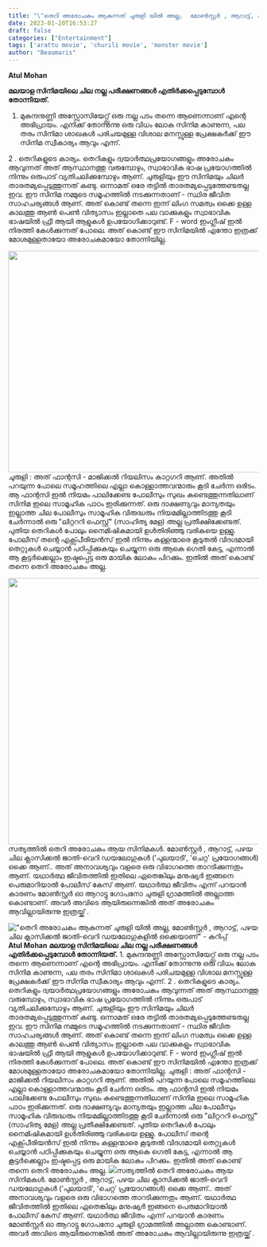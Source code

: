 ```yaml
---
title: "\"തെറി അരോചകം ആകുന്നത് ചുരുളി യിൽ അല്ല,  മോൺസ്റ്റർ , ആറാട്ട്, പഴയ ചില ക്ലാസിക്കൽ ജാതി-വെറി ഡയലോഗുകളിൽ ഒക്കെയാണ്\" - കുറിപ്പ്"
date: 2023-01-20T16:53:27
draft: false
categories: ["Entertainment"]
tags: ['arattu movie', 'churili movie', 'monster movie']
author: "Beaumaris"
---
```


<strong>Atul Mohan </strong>

<strong>മലയാള സിനിമയിലെ ചില നല്ല പരീക്ഷണങ്ങൾ എതിർക്കപ്പെടുമ്പോൾ തോന്നിയത്.</strong>

1. മുകുന്ദനുണ്ണി അസ്സോസിയേറ്റ്സ് ഒരു നല്ല പടം തന്നെ ആണെന്നാണ് എന്റെ അഭിപ്രായം. എനിക്ക് തോന്നുന്നു ഒരു വിധം ലോക സിനിമ കാണുന്ന, പല തരം സിനിമാ ശാഖകൾ പരിചയമുള്ള വിശാല മനസ്സുള്ള പ്രേക്ഷകർക്ക് ഈ സിനിമ സ്വീകാര്യം ആവും എന്ന്.

2 . തെറികളുടെ കാര്യം. തെറികളും ദ്വയാർത്ഥപ്രയോഗങ്ങളും അരോചകം ആവുന്നത് അത് ആസ്ഥാനത്തു വരുമ്പോഴും, സ്വാഭാവിക ഭാഷ പ്രയോഗത്തിൽ നിന്നും ഒരുപാട് വ്യതിചലിക്കുമ്പോഴും ആണ്. ചുരുളിയും ഈ സിനിമയും ചിലർ താരതമ്യപ്പെടുത്തുന്നത് കണ്ടു. ഒന്നാമത് ഒരേ തട്ടിൽ താരതമ്യപ്പെടുത്തേണ്ടതല്ല ഇവ. ഈ സിനിമ നമ്മുടെ സമൂഹത്തിൽ നടക്കുന്നതാണ് - സ്ഥിര ജീവിത സാഹചര്യങ്ങൾ ആണ്. അത് കൊണ്ട് തന്നെ ഇന്ന് ലിംഗ സമത്വം ഒക്കെ ഉള്ള കാലത്തു ആൺ പെൺ വിത്യാസം ഇല്ലാതെ പല വാക്കുകളും സ്വാഭാവിക ഭാഷയിൽ ഫ്രീ ആയി ആളുകൾ ഉപയോഗിക്കാറുണ്ട്. F - word ഇംഗ്ലീഷ് ഇൽ നിരത്തി കേൾക്കുന്നത് പോലെ. അത് കൊണ്ട് ഈ സിനിമയിൽ എന്തോ ഇത്രക്ക് മോശമുള്ളതായോ അരോചകമായോ തോന്നിയില്ല.

<img class="size-large wp-image-380183 aligncenter" src="https://cdn.boolokam.com/articles/2023/01/cg-1024x569.jpg" alt="" width="800" height="445" />ചുരുളി : അത് ഫാന്റസി - മാജിക്കൽ റിയലിസം കാറ്റഗറി ആണ്. അതിൽ പറയുന്ന പോലെ സമൂഹത്തിലെ എല്ലാ കൊള്ളാത്തവന്മാരും കൂടി ചേർന്ന ഒരിടം. ആ ഫാന്റസി ഇൽ നിയമം പാലിക്കേണ്ട പോലീസും സുഖം കണ്ടെത്തുന്നതിലാണ് സിനിമ ഇലെ സാമൂഹിക പാഠം ഇരിക്കുന്നത്. ഒരു ദാക്ഷണ്യവും മാന്യതയും ഇല്ലാത്ത ചില പോലീസും സാമൂഹിക വിരുദ്ധരും നിയമമില്ലാത്തിടത്തു കൂടി ചേർന്നാൽ ഒരു "ലിറ്റററി ഫെസ്റ്റ്" (സാഹിത്യ മേള) അല്ല പ്രതീക്ഷിക്കേണ്ടത്. പുതിയ തെറികൾ പോലും നൈമിഷികമായി ഉൾതിരിഞ്ഞു വരികയെ ഉള്ളു. പോലീസ് തന്റെ എക്സ്പീരിയൻസ് ഇൽ നിന്നും കള്ളന്മാരെ കൂടുതൽ വിദഗ്ദമായി തെറ്റുകൾ ചെയ്യാൻ പഠിപ്പിക്കുകയും ചെയ്യുന്ന ഒരു ആകെ ഗെതി കേട്ട, എന്നാൽ ആ കൂട്ടർക്കെല്ലാം ഇഷ്ടപ്പെട്ട ഒരു മായിക ലോകം പിറക്കും. ഇതിൽ അത് കൊണ്ട് തന്നെ തെറി അരോചകം അല്ല.

<img class="size-full wp-image-380182 aligncenter" src="https://cdn.boolokam.com/articles/2023/01/dq-1.webp" alt="" width="856" height="535" />സത്യത്തിൽ തെറി അരോചകം ആയ സിനിമകൾ. മോൺസ്റ്റർ , ആറാട്ട്, പഴയ ചില ക്ലാസിക്കൽ ജാതി-വെറി ഡയലോഗുകൾ ('പുലയാടി', 'ചെറ്റ' പ്രയോഗങ്ങൾ) ഒക്കെ ആണ്.. അത് അനാവശ്യവും വളരെ ഒരു വിഭാഗത്തെ താറടിക്കുന്നതും ആണ്. യഥാർത്ഥ ജീവിതത്തിൽ ഇതിലെ ഏതെങ്കിലും മനുഷ്യർ ഇങ്ങനെ പെരുമാറിയാൽ പോലീസ് കേസ് ആണ്. യഥാർത്ഥ ജീവിതം എന്ന് പറയാൻ കാരണം മോൺസ്റ്റർ ഓ ആറാട്ടു ഗോപനോ ചുരുളി ഗ്രാമത്തിൽ അല്ലാത്ത കൊണ്ടാണ്. അവർ അവിടെ ആയിരുന്നെങ്കിൽ അത് അരോചകം ആവില്ലായിരുന്നു ഇത്രയ്ക്ക് .


!["തെറി അരോചകം ആകുന്നത് ചുരുളി യിൽ അല്ല,  മോൺസ്റ്റർ , ആറാട്ട്, പഴയ ചില ക്ലാസിക്കൽ ജാതി-വെറി ഡയലോഗുകളിൽ ഒക്കെയാണ്" - കുറിപ്പ്](https://cdn.boolokam.com/articles/2023/01/cg-1024x569.jpg)**Atul Mohan** **മലയാള സിനിമയിലെ ചില നല്ല പരീക്ഷണങ്ങൾ എതിർക്കപ്പെടുമ്പോൾ തോന്നിയത്.** 1\. മുകുന്ദനുണ്ണി അസ്സോസിയേറ്റ്സ് ഒരു നല്ല പടം തന്നെ ആണെന്നാണ് എന്റെ അഭിപ്രായം. എനിക്ക് തോന്നുന്നു ഒരു വിധം ലോക സിനിമ കാണുന്ന, പല തരം സിനിമാ ശാഖകൾ പരിചയമുള്ള വിശാല മനസ്സുള്ള പ്രേക്ഷകർക്ക് ഈ സിനിമ സ്വീകാര്യം ആവും എന്ന്. 2 . തെറികളുടെ കാര്യം. തെറികളും ദ്വയാർത്ഥപ്രയോഗങ്ങളും അരോചകം ആവുന്നത് അത് ആസ്ഥാനത്തു വരുമ്പോഴും, സ്വാഭാവിക ഭാഷ പ്രയോഗത്തിൽ നിന്നും ഒരുപാട് വ്യതിചലിക്കുമ്പോഴും ആണ്. ചുരുളിയും ഈ സിനിമയും ചിലർ താരതമ്യപ്പെടുത്തുന്നത് കണ്ടു. ഒന്നാമത് ഒരേ തട്ടിൽ താരതമ്യപ്പെടുത്തേണ്ടതല്ല ഇവ. ഈ സിനിമ നമ്മുടെ സമൂഹത്തിൽ നടക്കുന്നതാണ് - സ്ഥിര ജീവിത സാഹചര്യങ്ങൾ ആണ്. അത് കൊണ്ട് തന്നെ ഇന്ന് ലിംഗ സമത്വം ഒക്കെ ഉള്ള കാലത്തു ആൺ പെൺ വിത്യാസം ഇല്ലാതെ പല വാക്കുകളും സ്വാഭാവിക ഭാഷയിൽ ഫ്രീ ആയി ആളുകൾ ഉപയോഗിക്കാറുണ്ട്. F - word ഇംഗ്ലീഷ് ഇൽ നിരത്തി കേൾക്കുന്നത് പോലെ. അത് കൊണ്ട് ഈ സിനിമയിൽ എന്തോ ഇത്രക്ക് മോശമുള്ളതായോ അരോചകമായോ തോന്നിയില്ല. ചുരുളി : അത് ഫാന്റസി - മാജിക്കൽ റിയലിസം കാറ്റഗറി ആണ്. അതിൽ പറയുന്ന പോലെ സമൂഹത്തിലെ എല്ലാ കൊള്ളാത്തവന്മാരും കൂടി ചേർന്ന ഒരിടം. ആ ഫാന്റസി ഇൽ നിയമം പാലിക്കേണ്ട പോലീസും സുഖം കണ്ടെത്തുന്നതിലാണ് സിനിമ ഇലെ സാമൂഹിക പാഠം ഇരിക്കുന്നത്. ഒരു ദാക്ഷണ്യവും മാന്യതയും ഇല്ലാത്ത ചില പോലീസും സാമൂഹിക വിരുദ്ധരും നിയമമില്ലാത്തിടത്തു കൂടി ചേർന്നാൽ ഒരു "ലിറ്റററി ഫെസ്റ്റ്" (സാഹിത്യ മേള) അല്ല പ്രതീക്ഷിക്കേണ്ടത്. പുതിയ തെറികൾ പോലും നൈമിഷികമായി ഉൾതിരിഞ്ഞു വരികയെ ഉള്ളു. പോലീസ് തന്റെ എക്സ്പീരിയൻസ് ഇൽ നിന്നും കള്ളന്മാരെ കൂടുതൽ വിദഗ്ദമായി തെറ്റുകൾ ചെയ്യാൻ പഠിപ്പിക്കുകയും ചെയ്യുന്ന ഒരു ആകെ ഗെതി കേട്ട, എന്നാൽ ആ കൂട്ടർക്കെല്ലാം ഇഷ്ടപ്പെട്ട ഒരു മായിക ലോകം പിറക്കും. ഇതിൽ അത് കൊണ്ട് തന്നെ തെറി അരോചകം അല്ല. ![](https://cdn.boolokam.com/articles/2023/01/dq-1.webp)സത്യത്തിൽ തെറി അരോചകം ആയ സിനിമകൾ. മോൺസ്റ്റർ , ആറാട്ട്, പഴയ ചില ക്ലാസിക്കൽ ജാതി-വെറി ഡയലോഗുകൾ ('പുലയാടി', 'ചെറ്റ' പ്രയോഗങ്ങൾ) ഒക്കെ ആണ്.. അത് അനാവശ്യവും വളരെ ഒരു വിഭാഗത്തെ താറടിക്കുന്നതും ആണ്. യഥാർത്ഥ ജീവിതത്തിൽ ഇതിലെ ഏതെങ്കിലും മനുഷ്യർ ഇങ്ങനെ പെരുമാറിയാൽ പോലീസ് കേസ് ആണ്. യഥാർത്ഥ ജീവിതം എന്ന് പറയാൻ കാരണം മോൺസ്റ്റർ ഓ ആറാട്ടു ഗോപനോ ചുരുളി ഗ്രാമത്തിൽ അല്ലാത്ത കൊണ്ടാണ്. അവർ അവിടെ ആയിരുന്നെങ്കിൽ അത് അരോചകം ആവില്ലായിരുന്നു ഇത്രയ്ക്ക് .
